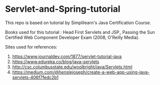 # Servlet-and-Spring-tutorial

This repo is based on tutorial by Simplilearn's Java Certification Course.

Books used for this tutorial :
Head First Servlets and JSP_ Passing the Sun Certified Web Component Developer Exam (2008, O'Reilly Media).

Sites used for references:
1. https://www.journaldev.com/1877/servlet-tutorial-java
2. https://www.edureka.co/blog/java-servlets
3. http://csc.columbusstate.edu/woolbright/java/Servlets.html
4. https://medium.com/@henslejoseph/create-a-web-app-using-java-servlets-406f7fedc2b1
